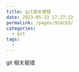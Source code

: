```yaml
---
title: git相关报错
date: 2023-05-23 17:27:22
permalink: /pages/91dcb5/
categories:
  - git
tags:
  -
---
```


git 相关报错
